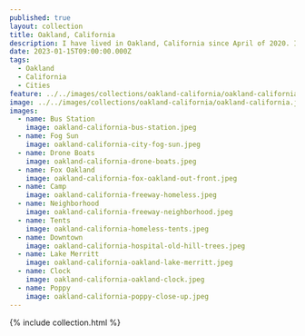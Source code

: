 ```yaml
---
published: true
layout: collection
title: Oakland, California
description: I have lived in Oakland, California since April of 2020. I love it. I don't want to live anywhere else. I live downtown. I am captivated by the culture, people, politics, strenth, beauty, and resilience of this town. I want to spend every moment of my life getting to know this place and it's history.
date: 2023-01-15T09:00:00.000Z
tags:
  - Oakland
  - California
  - Cities
feature: ../../images/collections/oakland-california/oakland-california.jpeg
image: ../../images/collections/oakland-california/oakland-california.jpeg
images:
  - name: Bus Station
    image: oakland-california-bus-station.jpeg
  - name: Fog Sun
    image: oakland-california-city-fog-sun.jpeg
  - name: Drone Boats
    image: oakland-california-drone-boats.jpeg
  - name: Fox Oakland
    image: oakland-california-fox-oakland-out-front.jpeg
  - name: Camp
    image: oakland-california-freeway-homeless.jpeg
  - name: Neighborhood
    image: oakland-california-freeway-neighborhood.jpeg
  - name: Tents
    image: oakland-california-homeless-tents.jpeg
  - name: Downtown
    image: oakland-california-hospital-old-hill-trees.jpeg
  - name: Lake Merritt
    image: oakland-california-oakland-lake-merritt.jpeg  
  - name: Clock
    image: oakland-california-oakland-clock.jpeg 
  - name: Poppy
    image: oakland-california-poppy-close-up.jpeg                                            
---
```

{% include collection.html %}
